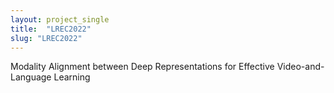 ```yaml
---
layout: project_single
title:  "LREC2022"
slug: "LREC2022"
---
```

Modality Alignment between Deep Representations for Effective Video-and-Language Learning
